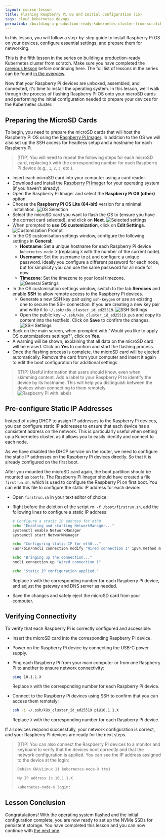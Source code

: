 ```yaml
---
layout: course-lesson
title: Flashing Raspberry Pi OS and Initial Configuration (L5)
tags: cloud kubernetes devops
permalink: /building-a-production-ready-kubernetes-cluster-from-scratch/lesson-5
---
```


In this lesson, you will follow a step-by-step guide to install Raspberry Pi OS
on your devices, configure essential settings, and prepare them for networking.

This is the fifth lesson in the series on building a production-ready Kubernetes
cluster from scratch. Make sure you have completed the
[previous lesson](/building-a-production-ready-kubernetes-cluster-from-scratch/lesson-4)
before continuing here. The full list of lessons in the series can be found
[in the overview](/building-a-production-ready-kubernetes-cluster-from-scratch).

Now that your Raspberry Pi devices are unboxed, assembled, and connected, it's
time to install the operating system. In this lesson, we’ll walk through the
process of flashing Raspberry Pi OS onto your microSD cards and performing the
initial configuration needed to prepare your devices for the Kubernetes cluster.

## Preparing the MicroSD Cards

To begin, you need to prepare the microSD cards that will host the Raspberry Pi
OS using the [Raspberry Pi Imager](https://www.raspberrypi.com/software/). In
addition to the OS we will also set up the SSH access for headless setup and a
hostname for each Raspberry Pi.

> [!TIP] You will need to repeat the following steps for each microSD card,
> replacing `X` with the corresponding number for each Raspberry Pi device
> (e.g., `1`, `2`, `3`, etc.).

- Insert each microSD card into your computer using a card reader.
- Download and install the
  [Raspberry Pi Imager](https://www.raspberrypi.com/software/) for your
  operating system (if you haven’t already).
- Open the Raspberry Pi Imager and select the **Raspberry Pi OS (other)**
  option.
- Choose the **Raspberry Pi OS Lite (64-bit)** version for a minimal
  installation.
  ![OS Selection](/assets/blog/2024-09-15-building-a-production-ready-kubernetes-cluster-from-scratch/raspberry-pi-imager-1.png)
- Select the microSD card you want to flash the OS to (ensure you have the
  correct card selected), and click on **Next**.
  ![Selected settings](/assets/blog/2024-09-15-building-a-production-ready-kubernetes-cluster-from-scratch/raspberry-pi-imager-2.png)
- When prompted to **use OS customization**, click on **Edit Settings**.
  ![Customization Prompt](/assets/blog/2024-09-15-building-a-production-ready-kubernetes-cluster-from-scratch/raspberry-pi-imager-3.png)
- In the OS customisation settings window, configure the following settings in
  **General**:
  - **Hostname**: Set a unique hostname for each Raspberry Pi device
    `kubernetes-node-X` (replacing `X` with the number of the current node).
  - **Username**: Set the username to `pi` and configure a unique password.
    Ideally you configure a different password for each node, but for simplicity
    you can use the same password for all node for now.
  - **Timezone**: Set the timezone to your local timezone.
    ![General Settings](/assets/blog/2024-09-15-building-a-production-ready-kubernetes-cluster-from-scratch/raspberry-pi-imager-4.png)
- In the OS customisation settings window, switch to the tab **Services** and
  enable **SSH** to allow remote access to the Raspberry Pi devices.
  - Generate a new SSH key pair using `ssh-keygen` or use an existing one to
    secure the SSH connection. If you are creating a new key pair and write it
    to `~/.ssh/k8s_cluster_id_ed25519`.
    ![SSH Settings](/assets/blog/2024-09-15-building-a-production-ready-kubernetes-cluster-from-scratch/raspberry-pi-imager-5.png)
  - Open the public key `~/.ssh/k8s_cluster_id_ed25519.pub` and copy its content
    into the textfield. Click on **Save** to confirm the changes.
    ![SSH Settings](/assets/blog/2024-09-15-building-a-production-ready-kubernetes-cluster-from-scratch/raspberry-pi-imager-6.png)
- Back on the main screen, when prompted with "Would you like to apply OS
  customizations settings?", click on **Yes**.
- A warning will be shown, explaining that all data on the microSD card will be
  erased. Click on **Yes** to confirm and start the flashing process.
- Once the flashing process is complete, the microSD card will be ejected
  automatically. Remove the card from your computer and insert it again to edit
  the boot configuration for additional settings.

> [!TIP] Useful information that users should know, even when skimming content.
> Add a label to your Raspberry Pi to identify the device by its hostname. This
> will help you distinguish between the devices when connecting to them
> remotely.
> ![Raspberry Pi with labels](/assets/blog/2024-09-15-building-a-production-ready-kubernetes-cluster-from-scratch/raspberry-pi-with-labels.jpg)

## Pre-configure Static IP Addresses

Instead of using DHCP to assign IP addresses to the Raspberry Pi devices, you
can configure static IP addresses to ensure that each device has a consistent
address on the network. This is particularly useful when setting up a Kubernetes
cluster, as it allows you to easily identify and connect to each node.

As we have disabled the DHCP service on the router, we need to configure the
static IP addresses on the Raspberry Pi devices directly. So that it is already
configured on the first boot.

After you mounted the microSD card again, the boot partition should be mounted
as `bootfs`. The Raspberry Pi Imager should have created a file `firstrun.sh`,
which is used to configure the Raspberry Pi on first boot. You can edit this
file to configure the static IP address for each device:

- Open `firstrun.sh` in your text editor of choice:
- Right before the deletion of the script `rm -f /boot/firstrun.sh`, add the
  following lines to configure a static IP address:

  ```bash
  # Configure a static IP address for eth0
  echo "Enabling and starting NetworkManager..."
  systemctl enable NetworkManager
  systemctl start NetworkManager

  echo "Configuring static IP for eth0..."
  /usr/bin/nmcli connection modify "Wired connection 1" ipv4.method manual ipv4.addresses "10.1.1.1/16" ipv4.gateway "10.1.0.1" ipv4.dns "10.1.0.1" autoconnect yes

  echo "Bringing up the connection..."
  nmcli connection up "Wired connection 1"

  echo "Static IP configuration applied."
  ```

  Replace `X` with the corresponding number for each Raspberry Pi device, and
  adjust the gateway and DNS server as needed.

- Save the changes and safely eject the microSD card from your computer.

## Verifying Connectivity

To verify that each Raspberry Pi is correctly configured and accessible:

- Insert the microSD card into the corresponding Raspberry Pi device.
- Power on the Raspberry Pi device by connecting the USB-C power supply.
- Ping each Raspberry Pi from your main computer or from one Raspberry Pi to
  another to ensure network connectivity:
  ```bash
  ping 10.1.1.X
  ```
  Replace `X` with the corresponding number for each Raspberry Pi device.
- Connect to the Raspberry Pi devices using SSH to confirm that you can access
  them remotely:

  ```bash
  ssh -i ~/.ssh/k8s_cluster_id_ed25519 pi@10.1.1.X
  ```

  Replace `X` with the corresponding number for each Raspberry Pi device.

If all devices respond successfully, your network configuration is correct, and
your Raspberry Pi devices are ready for the next steps.

> [!TIP] You can also connect the Raspberry Pi devices to a monitor and keyboard
> to verify that the devices boot correctly and that the network configuration
> is applied. You can see the IP address assigned to the device at the login:
>
> ```bash
> Debian GNU/Linux 11 kubernetes-node-X tty1
>
> My IP address is 10.1.1.X
>
> kubernetes-node-X login:
> ```

## Lesson Conclusion

Congratulations! With the operating system flashed and the initial configuration
complete, you are now ready to set up the NVMe SSDs for persistent storage. You
have completed this lesson and you can now continue with
[the next one](/building-a-production-ready-kubernetes-cluster-from-scratch/lesson-6).
